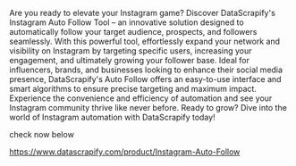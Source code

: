 Are you ready to elevate your Instagram game? Discover DataScrapify's Instagram Auto Follow Tool – an innovative solution designed to automatically follow your target audience, prospects, and followers seamlessly. With this powerful tool, effortlessly expand your network and visibility on Instagram by targeting specific users, increasing your engagement, and ultimately growing your follower base. Ideal for influencers, brands, and businesses looking to enhance their social media presence, DataScrapify's Auto Follow offers an easy-to-use interface and smart algorithms to ensure precise targeting and maximum impact. Experience the convenience and efficiency of automation and see your Instagram community thrive like never before. Ready to grow? Dive into the world of Instagram automation with DataScrapify today!

check now below

https://www.datascrapify.com/product/Instagram-Auto-Follow

